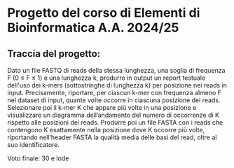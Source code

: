# Progetto del corso di Elementi di Bioinformatica A.A. 2024/25

## Traccia del progetto: 

Dato un file FASTQ di reads della stessa lunghezza, una soglia di frequenza F (0 ≤ F ≤ 1) e una lunghezza k, produrre in output un report testuale dell'uso dei k-mers (sottostringhe di lunghezza k) per posizione nei reads in input. Precisamente, riportare, per ciascun k-mer con frequenza almeno F nel dataset di input, quante volte occorre in ciascuna posizione dei reads.
Selezionare poi il k-mer K che appare più volte in una posizione e visualizzare un diagramma dell’andamento del numero di occorrenze di K rispetto alle posizioni dei reads.
Produrre poi un file FASTA con i reads che contengono K esattamente nella posizione dove K occorre più volte, riportando nell’header FASTA la qualità media delle basi del read, oltre al suo identificatore.

Voto finale: 30 e lode
